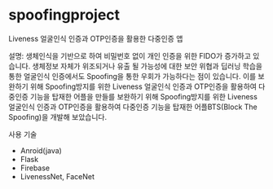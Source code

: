 # spoofingproject

Liveness 얼굴인식 인증과 OTP인증을 활용한 다중인증 앱

설명: 
생체인식을 기반으로 하여 비밀번호 없이 개인 인증을 위한 FIDO가 증가하고 있습니다. 생체정보 자체가 위조되거나 유출 될 가능성에 대한 보안 위협과 딥러닝 학습을 통한 얼굴인식 인증에서도  Spoofing을 통한 우회가 가능하다는 점이 있습니다. 이를 보완하기 위해 Spoofing방지를 위한 Liveness 얼굴인식 인증과 OTP인증을 활용하여 다중인증 기능을 탑재한 어플을 만들를 보완하기 위해 Spoofing방지를 위한 Liveness 얼굴인식 인증과 OTP인증을 활용하여 다중인증 기능을 탑재한 어플BTS(Block The Spoofing)을 개발해 보았습니다.

사용 기술
- Anroid(java)
- Flask
- Firebase
- LivenessNet, FaceNet
